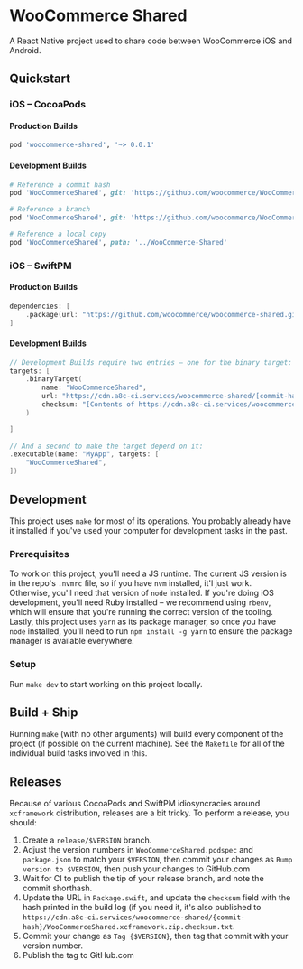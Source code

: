 # WooCommerce Shared

A React Native project used to share code between WooCommerce iOS and Android.

## Quickstart

### iOS – CocoaPods

#### Production Builds
```ruby
pod 'woocommerce-shared', '~> 0.0.1'
```

#### Development Builds
```ruby
# Reference a commit hash
pod 'WooCommerceShared', git: 'https://github.com/woocommerce/WooCommerce-Shared.git', commit: '6cba1e9'

# Reference a branch
pod 'WooCommerceShared', git: 'https://github.com/woocommerce/WooCommerce-Shared.git', branch: 'trunk'

# Reference a local copy
pod 'WooCommerceShared', path: '../WooCommerce-Shared'
```

### iOS – SwiftPM

#### Production Builds
```swift
dependencies: [
    .package(url: "https://github.com/woocommerce/woocommerce-shared.git", .upToNextMajor(from: "0.0.1"))
]
```

#### Development Builds
```swift
// Development Builds require two entries – one for the binary target:
targets: [
    .binaryTarget(
        name: "WooCommerceShared",
        url: "https://cdn.a8c-ci.services/woocommerce-shared/[commit-hash]/WooCommerceShared.xcframework.zip",
        checksum: "[Contents of https://cdn.a8c-ci.services/woocommerce-shared/[commit-hash]/WooCommerceShared.xcframework.zip.checksum.txt]"
    )

]
 
// And a second to make the target depend on it:
.executable(name: "MyApp", targets: [
	"WooCommerceShared",
])

```


## Development

This project uses `make` for most of its operations. You probably already have it installed if you've used your computer for development tasks in the past.

### Prerequisites

To work on this project, you'll need a JS runtime. The current JS version is in the repo's `.nvmrc` file, so if you have `nvm` installed, it'l just work. Otherwise, you'll need that version of `node` installed. If you're doing iOS development, you'll need Ruby installed – we recommend using `rbenv`, which will ensure that you're running the correct version of the tooling. Lastly, this project uses `yarn` as its package manager, so once you have `node` installed, you'll need to run `npm install -g yarn` to ensure the package manager is available everywhere.

### Setup

Run `make dev` to start working on this project locally.

## Build + Ship

Running `make` (with no other arguments) will build every component of the project (if possible on the current machine). See the `Makefile` for all of the individual build tasks involved in this.

## Releases

Because of various CocoaPods and SwiftPM idiosyncracies around `xcframework` distribution, releases are a bit tricky. To perform a release, you should:

1. Create a `release/$VERSION` branch.
2. Adjust the version numbers in `WooCommerceShared.podspec` and `package.json` to match your `$VERSION`, then commit your changes as `Bump version to $VERSION`, then push your changes to GitHub.com
3. Wait for CI to publish the tip of your release branch, and note the commit shorthash.
4. Update the URL in `Package.swift`, and update the `checksum` field with the hash printed in the build log (if you need it, it's also published to `https://cdn.a8c-ci.services/woocommerce-shared/{commit-hash}/WooCommerceShared.xcframework.zip.checksum.txt`.
5. Commit your change as `Tag {$VERSION}`, then tag that commit with your version number.
6. Publish the tag to GitHub.com
